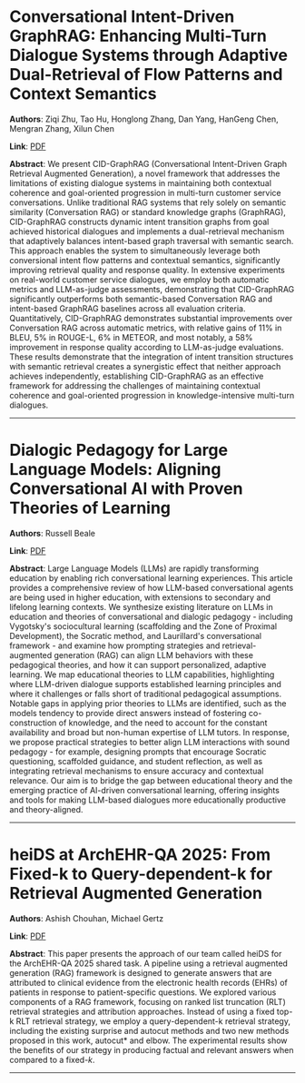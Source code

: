# Conversational Intent-Driven GraphRAG: Enhancing Multi-Turn Dialogue Systems through Adaptive Dual-Retrieval of Flow Patterns and Context Semantics 

**Authors**: Ziqi Zhu, Tao Hu, Honglong Zhang, Dan Yang, HanGeng Chen, Mengran Zhang, Xilun Chen  

**Link**: [PDF](https://arxiv.org/pdf/2506.19385)  

**Abstract**: We present CID-GraphRAG (Conversational Intent-Driven Graph Retrieval Augmented Generation), a novel framework that addresses the limitations of existing dialogue systems in maintaining both contextual coherence and goal-oriented progression in multi-turn customer service conversations. Unlike traditional RAG systems that rely solely on semantic similarity (Conversation RAG) or standard knowledge graphs (GraphRAG), CID-GraphRAG constructs dynamic intent transition graphs from goal achieved historical dialogues and implements a dual-retrieval mechanism that adaptively balances intent-based graph traversal with semantic search. This approach enables the system to simultaneously leverage both conversional intent flow patterns and contextual semantics, significantly improving retrieval quality and response quality. In extensive experiments on real-world customer service dialogues, we employ both automatic metrics and LLM-as-judge assessments, demonstrating that CID-GraphRAG significantly outperforms both semantic-based Conversation RAG and intent-based GraphRAG baselines across all evaluation criteria. Quantitatively, CID-GraphRAG demonstrates substantial improvements over Conversation RAG across automatic metrics, with relative gains of 11% in BLEU, 5% in ROUGE-L, 6% in METEOR, and most notably, a 58% improvement in response quality according to LLM-as-judge evaluations. These results demonstrate that the integration of intent transition structures with semantic retrieval creates a synergistic effect that neither approach achieves independently, establishing CID-GraphRAG as an effective framework for addressing the challenges of maintaining contextual coherence and goal-oriented progression in knowledge-intensive multi-turn dialogues. 

---
# Dialogic Pedagogy for Large Language Models: Aligning Conversational AI with Proven Theories of Learning 

**Authors**: Russell Beale  

**Link**: [PDF](https://arxiv.org/pdf/2506.19484)  

**Abstract**: Large Language Models (LLMs) are rapidly transforming education by enabling rich conversational learning experiences. This article provides a comprehensive review of how LLM-based conversational agents are being used in higher education, with extensions to secondary and lifelong learning contexts. We synthesize existing literature on LLMs in education and theories of conversational and dialogic pedagogy - including Vygotsky's sociocultural learning (scaffolding and the Zone of Proximal Development), the Socratic method, and Laurillard's conversational framework - and examine how prompting strategies and retrieval-augmented generation (RAG) can align LLM behaviors with these pedagogical theories, and how it can support personalized, adaptive learning. We map educational theories to LLM capabilities, highlighting where LLM-driven dialogue supports established learning principles and where it challenges or falls short of traditional pedagogical assumptions. Notable gaps in applying prior theories to LLMs are identified, such as the models tendency to provide direct answers instead of fostering co-construction of knowledge, and the need to account for the constant availability and broad but non-human expertise of LLM tutors. In response, we propose practical strategies to better align LLM interactions with sound pedagogy - for example, designing prompts that encourage Socratic questioning, scaffolded guidance, and student reflection, as well as integrating retrieval mechanisms to ensure accuracy and contextual relevance. Our aim is to bridge the gap between educational theory and the emerging practice of AI-driven conversational learning, offering insights and tools for making LLM-based dialogues more educationally productive and theory-aligned. 

---
# heiDS at ArchEHR-QA 2025: From Fixed-k to Query-dependent-k for Retrieval Augmented Generation 

**Authors**: Ashish Chouhan, Michael Gertz  

**Link**: [PDF](https://arxiv.org/pdf/2506.19512)  

**Abstract**: This paper presents the approach of our team called heiDS for the ArchEHR-QA 2025 shared task. A pipeline using a retrieval augmented generation (RAG) framework is designed to generate answers that are attributed to clinical evidence from the electronic health records (EHRs) of patients in response to patient-specific questions. We explored various components of a RAG framework, focusing on ranked list truncation (RLT) retrieval strategies and attribution approaches. Instead of using a fixed top-k RLT retrieval strategy, we employ a query-dependent-k retrieval strategy, including the existing surprise and autocut methods and two new methods proposed in this work, autocut* and elbow. The experimental results show the benefits of our strategy in producing factual and relevant answers when compared to a fixed-$k$. 

---
